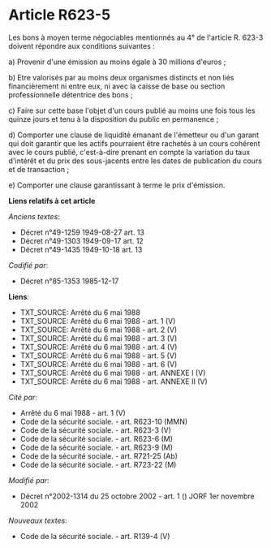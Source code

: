 # Article R623-5

Les bons à moyen terme négociables mentionnés au 4° de l'article R. 623-3 doivent répondre aux conditions suivantes :

a) Provenir d'une émission au moins égale à 30 millions d'euros ;

b) Etre valorisés par au moins deux organismes distincts et non liés financièrement ni entre eux, ni avec la caisse de base
ou section professionnelle détentrice des bons ;

c) Faire sur cette base l'objet d'un cours publié au moins une fois tous les quinze jours et tenu à la disposition du public
en permanence ;

d) Comporter une clause de liquidité émanant de l'émetteur ou d'un garant qui doit garantir que les actifs pourraient être
rachetés à un cours cohérent avec le cours publié, c'est-à-dire prenant en compte la variation du taux d'intérêt et du prix
des sous-jacents entre les dates de publication du cours et de transaction ;

e) Comporter une clause garantissant à terme le prix d'émission.

**Liens relatifs à cet article**

_Anciens textes_:

  - Décret n°49-1259 1949-08-27 art. 13
  - Décret n°49-1303 1949-09-17 art. 12
  - Décret n°49-1435 1949-10-18 art. 13

_Codifié par_:

  - Décret n°85-1353 1985-12-17

**Liens**:

  - TXT_SOURCE: Arrêté du 6 mai 1988
  - TXT_SOURCE: Arrêté du 6 mai 1988 - art. 1 (V)
  - TXT_SOURCE: Arrêté du 6 mai 1988 - art. 2 (V)
  - TXT_SOURCE: Arrêté du 6 mai 1988 - art. 3 (V)
  - TXT_SOURCE: Arrêté du 6 mai 1988 - art. 4 (V)
  - TXT_SOURCE: Arrêté du 6 mai 1988 - art. 5 (V)
  - TXT_SOURCE: Arrêté du 6 mai 1988 - art. 6 (V)
  - TXT_SOURCE: Arrêté du 6 mai 1988 - art. ANNEXE I (V)
  - TXT_SOURCE: Arrêté du 6 mai 1988 - art. ANNEXE II (V)

_Cité par_:

  - Arrêté du 6 mai 1988 - art. 1 (V)
  - Code de la sécurité sociale. - art. R623-10 (MMN)
  - Code de la sécurité sociale. - art. R623-3 (V)
  - Code de la sécurité sociale. - art. R623-6 (M)
  - Code de la sécurité sociale. - art. R623-9 (M)
  - Code de la sécurité sociale. - art. R721-25 (Ab)
  - Code de la sécurité sociale. - art. R723-22 (M)

_Modifié par_:

  - Décret n°2002-1314 du 25 octobre 2002 - art. 1 () JORF 1er novembre 2002

_Nouveaux textes_:

  - Code de la sécurité sociale. - art. R139-4 (V)
